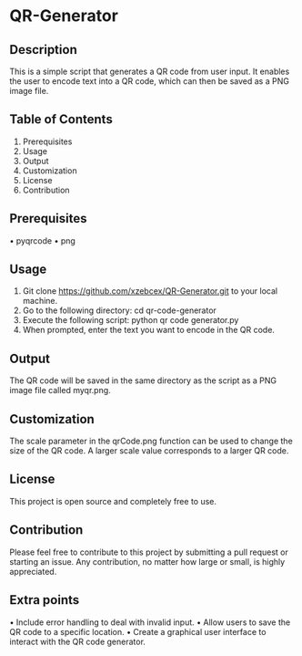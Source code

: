 # QR-Generator

## Description
This is a simple script that generates a QR code from user input. It enables the user to encode text into a QR code, which can then be saved as a PNG image file.

## Table of Contents
1.	Prerequisites
2.	Usage
3.	Output
4.	Customization
5.	License
6.	Contribution

## Prerequisites
•	pyqrcode
•	png

## Usage
1. Git clone https://github.com/xzebcex/QR-Generator.git to your local machine.
2. Go to the following directory: cd qr-code-generator
3. Execute the following script: python qr code generator.py
4. When prompted, enter the text you want to encode in the QR code.

## Output
The QR code will be saved in the same directory as the script as a PNG image file called myqr.png.

## Customization
The scale parameter in the qrCode.png function can be used to change the size of the QR code. A larger scale value corresponds to a larger QR code.

## License
This project is open source and completely free to use.

## Contribution
Please feel free to contribute to this project by submitting a pull request or starting an issue. Any contribution, no matter how large or small, is highly appreciated.

## Extra points
• Include error handling to deal with invalid input.
• Allow users to save the QR code to a specific location.
• Create a graphical user interface to interact with the QR code generator.

